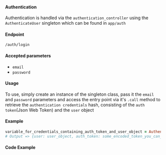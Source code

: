 #### Authentication
Authentication is handled via the `authentication_controller` using the  `AuthenticateUser` singleton which can 
be found in `app/auth`

#### Endpoint
`/auth/login`

#### Accepted parameters
* `email`
* `password`

#### Usage
To use, simply create an instance of the singleton class, pass it the `email` and `password` parameters 
and access the entry point via it's `.call` method to retrieve the `authentication credentials` hash, 
consisting of the `auth token`(Json Web Token) and the `user` object

#### Example
```ruby
variable_for_credentials_containing_auth_token_and_user_object = AuthenticateUser.new(email_variable, password_variable).call
# Output => {user: user_object, auth_token: some_encoded_token_you_can_use_in_subsequent_requests}
```
#### Code Example
